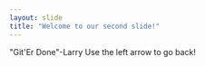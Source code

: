 ```yaml
---
layout: slide
title: "Welcome to our second slide!"
---
```

"Git'Er Done"-Larry
Use the left arrow to go back!
